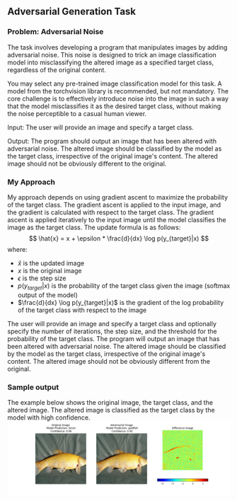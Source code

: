 ## Adversarial Generation Task
### Problem: Adversarial Noise
The task involves developing a program that manipulates images by adding adversarial noise. This noise is designed to trick an image classification model into misclassifying the altered image as a specified target class, regardless of the original content.

You may select any pre-trained image classification model for this task. A model from the torchvision library is recommended, but not mandatory.
The core challenge is to effectively introduce noise into the image in such a way that the model misclassifies it as the desired target class, without making the noise perceptible to a casual human viewer.

Input:
The user will provide an image and specify a target class.

Output:
The program should output an image that has been altered with adversarial noise. The altered image should be classified by the model as the target class, irrespective of the original image's content. The altered image should not be obviously different to the original.

### My Approach
My approach depends on using gradient ascent to maximize the probability of the target class. The gradient ascent is applied to the input image, and the gradient is calculated with respect to the target class. The gradient ascent is applied iteratively to the input image until the model classifies the image as the target class. The update formula is as follows:
$$
\hat{x} = x + \epsilon * \frac{d}{dx} \log p(y_{target}|x)
$$
where:
- $\hat{x}$ is the updated image
- $x$ is the original image
- $\epsilon$ is the step size
- $p(y_{target}|x)$ is the probability of the target class given the image (softmax output of the model)
- $\frac{d}{dx} \log p(y_{target}|x)$ is the gradient of the log probability of the target class with respect to the image

The user will provide an image and specify a target class and optionally specify the number of iterations, the step size, and the threshold for the probability of the target class. The program will output an image that has been altered with adversarial noise. The altered image should be classified by the model as the target class, irrespective of the original image's content. The altered image should not be obviously different from the original.

### Sample output
The example below shows the original image, the target class, and the altered image. The altered image is classified as the target class by the model with high confidence.
![Example](example.png)

